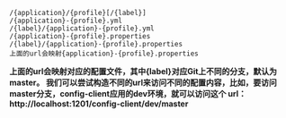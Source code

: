 ```
/{application}/{profile}[/{label}]
/{application}-{profile}.yml
/{label}/{application}-{profile}.yml
/{application}-{profile}.properties
/{label}/{application}-{profile}.properties
上面的url会映射{application}-{profile}.properties

```

**上面的url会映射对应的配置文件，其中{label}对应Git上不同的分支，默认为master。
我们可以尝试构造不同的url来访问不同的配置内容，比如，要访问master分支，config-client应用的dev环境，就可以访问这个
url：http://localhost:1201/config-client/dev/master**
